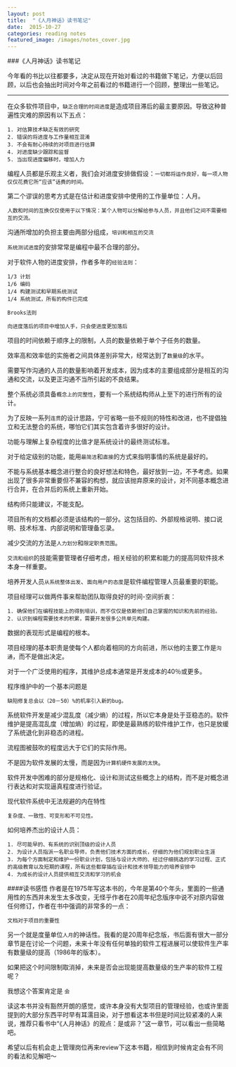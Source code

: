```yaml
---
layout: post
title:  "《人月神话》读书笔记"
date:  2015-10-27
categories: reading notes
featured_image: /images/notes_cover.jpg
---
```


###《人月神话》读书笔记


今年看的书比以往都要多，决定从现在开始对看过的书籍做下笔记，方便以后回顾，以后也会抽出时间对今年之前看过的书籍进行一个回顾，整理出一些笔记。

---

在众多软件项目中，`缺乏合理的时间进度`是造成项目滞后的最主要原因。导致这种普遍性灾难的原因有以下五点：

	1. 对估算技术缺乏有效的研究
	2. 错误的将进度与工作量相互混淆
	3. 不会有耐心持续的对项目进行估算
	4. 对进度缺少跟踪和监督
	5. 当出现进度偏移时，增加人力


编程人员都是乐观主义者，我们会对进度安排做假设：`一切都将运作良好，每一项人物仅仅花费它所“应该”话费的时间。`

第二个谬误的思考方式是在估计和进度安排中使用的工作量单位：人月。

	人数和时间的互换仅仅使用于以下情况：某个人物可以分解给参与人员，并且他们之间不需要相互的交流。
	
沟通所增加的负担主要由两部分组成，`培训和相互的交流`

`系统测试进度`的安排常常是编程中最不合理的部分。

对于软件人物的进度安排，作者多年的`经验法则`：

	1/3 计划
	1/6 编码
	1/4 构建测试和早期系统测试
	1/4 系统测试，所有的构件已完成
	
`Brooks法则`

	向进度落后的项目中增加人手，只会使进度更加落后
	

项目的时间依赖于顺序上的限制，人员的数量依赖于单个子任务的数量。

效率高和效率低的实施者之间具体差别非常大，经常达到了`数量级`的水平。

需要写作沟通的人员的数量影响着开发成本，因为成本的主要组成部分是相互的沟通和交流，以及更正沟通不当所引起的不良结果。

整个系统必须具备`概念上的完整性`，要有一个系统结构师从上至下的进行所有的设计。

为了反映一系列`连贯`的设计思路，宁可省略一些不规则的特性和改进，也不提倡独立和无法整合的系统，哪怕它们其实包含着许多很好的设计。

功能与理解上复杂程度的比值才是系统设计的最终测试标准。

对于给定级别的功能，能用`最简洁`和`直接`的方式来指明事情的系统是最好的。

不能与系统基本概念进行整合的良好想法和特色，最好放到一边，不予考虑。如果出现了很多非常重要但不兼容的构想，就应该抛弃原来的设计，对不同基本概念进行合并，在合并后的系统上重新开始。

结构师只能建议，不能支配。

项目所有的文档都必须是该结构的一部分。这包括目的、外部规格说明、接口说明、技术标准、内部说明和管理备忘录。

减少交流的方法是`人力划分`和`限定职责范围`。

`交流和组织`的技能需要管理者仔细考虑，相关经验的积累和能力的提高同软件技术本身一样重要。

培养开发人员`从系统整体出发`、`面向用户的态度`是软件编程管理人员最重要的职能。

项目经理可以做两件事来帮助团队取得良好的时间-空间折衷：

	1. 确保他们在编程技能上的得到培训，而不仅仅是依赖他们自己掌握的知识和先前的经验。
	2. 认识到编程需要技术的积累，需要开发很多公共单元构建。
	
数据的表现形式是编程的根本。

项目经理的基本职责是使每个人都向着相同的方向前进，所以他的主要工作是`沟通`，而不是做出决定。

对于一个广泛使用的程序，其维护总成本通常是开发成本的40％或更多。


程序维护中的一个基本问题是
	
	缺陷修复总会以（20－50）%的机率引入新的bug。
	
系统软件开发是减少混乱度（减少熵）的过程，所以它本身是处于亚稳态的。软件维护是提高混乱度（增加熵）的过程，即使是最熟练的软件维护工作，也只是放缓了系统退化到非稳态的进程。

流程图被鼓吹的程度远大于它们的实际作用。

不是因为软件发展的太慢，而是因为`计算机硬件发展的太快`。

软件开发中困难的部分是规格化、设计和测试这些概念上的结构，而不是对概念进行表达和对实现逼真程度进行验证。

现代软件系统中无法规避的内在特性
	
	复杂度、一致性、可变形和不可见性。
	
如何培养杰出的设计人员：

	1. 尽可能早的、有系统的识别顶级的设计人员
	2. 为设计人员指派一名职业导师，负责他们技术方面的成长，仔细的为他们规划职业生涯
	3. 为每个方面制定和维护一份职业计划，包括与设计大师的、经过仔细挑选的学习过程、正式的高级教育以及短期的课程，所有这些都穿插在设计和技术领导能力的培养安排中
	4. 为成长的设计人员提供相互交流和学习的机会
	

####读书感悟
作者是在1975年写这本书的，今年是第40个年头，里面的一些通用性的东西并未发生太多改变，无怪乎作者在20周年纪念版序中说不对原内容做任何修订，作者在书中强调的非常多的一点：
	
	文档对于项目的重要性

另一个就是度量单位`人月`的神话性。我看的是20周年纪念版，书后面有很大一部分章节是在讨论一个问题，未来十年没有任何单独的软件工程进展可以使软件生产率有数量级的提高（1986年的版本）。

如果把这个时间限制取消掉，未来是否会出现能提高数量级的生产率的软件工程呢？

我想这个答案肯定是 `会`

读这本书并没有豁然开朗的感觉，或许本身没有大型项目的管理经验，也或许里面提到的大部分东西平时早有耳濡目染，对于想看这本书但是时间比较紧凑的人来说，推荐只看书中“《人月神话》的观点：是或非？”这一章节，可以看出一些简略吧。

希望以后有机会走上管理岗位再来review下这本书籍，相信到时候肯定会有不同的看法和见解吧～



